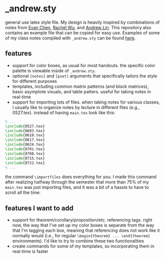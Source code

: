 # _andrew.sty

general use latex style file. My design is heavily inspired by combinations of notes from [Evan Chen](https://web.evanchen.cc/coursework.html), [Rachel Wu](https://people.csail.mit.edu/rmwu/notes.html), and [Andrew Lin](http://www.mit.edu/~lindrew/notes.html). This repository also contains an example file that can be copied for easy use. Examples of some of my class notes compiled with ```_andrew.sty``` can be found [here](https://github.com/yellowtomato98/class-notes).

## features

* support for color boxes, as usual for most handouts. the specific color palette is viewable inside of ```_andrew.sty```.
* optional ```[notes]``` and ```[pset]``` arguments that specifically tailors the style for different purposes
* templates, including common matrix patterns (and block matrices), basic asymptote visuals, and table patters. useful for taking notes in real-time
* support for importing lots of files. when taking notes for various classes, I usually like to organize notes by lecture in different files (e.g., 0527.tex). instead of having ```main.tex``` look like this: 
```tex
% ...
\include{0527.tex}
\include{0603.tex}
\include{0610.tex}
\include{0617.tex}
\include{0624.tex}
\include{0701.tex}
\include{0708.tex}
\include{0715.tex}
\include{0722.tex}
% ...
```
the command ```\importfiles``` does everything for you. I made this command after realizing halfway through the semester that more than 75% of my ```main.tex``` was just importing files, and it was a bit of a hassle to have to scroll all the time.

## features I want to add 
* support for theorem/corollary/proposition/etc. referencing tags. right now, the way that I've set up my color boxes is separate from the way that I'm tagging each box, meaning that referencing does not work like it normally would (i.e., for regular ```\begin{theorem} ... \end{theorem}``` 
environments). I'd like to try to combine these two functionalities
* create commands for some of my templates, so incorporating them in real-time is faster
